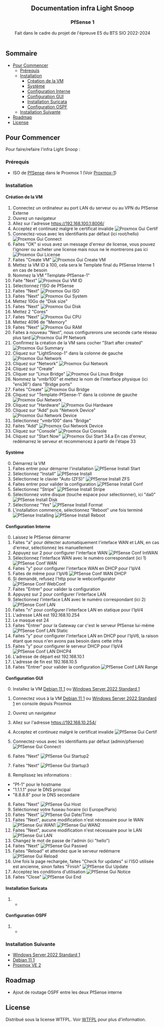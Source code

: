 <br/>
<p align="center">
  <h2 align="center">Documentation infra Light Snoop</h2>
  <h3 align="center">PfSense 1</h3>
  <p align="center">
    Fait dans le cadre du projet de l'épreuve E5 du BTS SIO 2022-2024
    <br/>
    <br/>
  </p>
</p>



## Sommaire

* [Pour Commencer](#Pour-Commencer)
  * [Prérequis](#Prérequis)
  * [Installation](#Installation)
    * [Création de la VM](#Création-de-la-VM)
    * [Système](#Système)
    * [Configuration Interne](#Configuration-Interne)
    * [Configuration GUI](#Configuration-GUI)
    * [Installation Suricata](#Installation-Suricata)
    * [Configuration OSPF](#Configuration-OSPF)
  * [Installation Suivante](#Installation-Suivante)
* [Roadmap](#Roadmap)
* [License](#License)

## Pour Commencer

Pour faire/refaire l'infra Light Snoop :

### Prérequis

* ISO de [PfSense](https://www.pfsense.org/download/) dans le Proxmox 1 (Voir [Proxmox-1](/Proxmox-1/README.md#téléchargement-isos))

### Installation

#### Création de la VM

1. Connectez un ordinateur au port LAN du serveur ou au VPN du PfSense Externe
2. Ouvrez un navigateur
3. Allez sur l'adresse https://192.168.100.1:8006/
4. Acceptez et continuez malgré le certificat invalide
![Proxmox Gui Certif](/Proxmox-1/Img/Pr_Gui-1.png?raw=true "Proxmox Gui Certif")
5. Connectez-vous avec les identifiants par défaut (ici root/hello)
![Proxmox Gui Connect](/Img/Prox/Pr_Gui-2.png?raw=true "Proxmox Gui Connect")
6. Faites "OK" si vous avez un message d'erreur de license, vous pouvez l'ignorer ou acheter une license mais nous ne le montrerons pas ici
![Proxmox Gui License](/Img/Prox/Pr_Gui-3.png?raw=true "Proxmox Gui License")
7. Faites "Create VM"
![Proxmox Gui Create VM](/Img/Prox/Pr_Gui-4.png?raw=true "Proxmox Gui Create VM")
8. Mettez la VM ID à 100, cela sera le Template final du PfSense Interne 1 en cas de besoin
9. Nommez la VM "Template-PfSense-1"
10. Faite "Next"
![Proxmox Gui VM ID](/Proxmox-1/PfSense-1/Img/Pf-1_Pr-1.png?raw=true "Proxmox Gui VM ID")
11. Sélectionnez l'ISO de PfSense
12. Faites "Next"
![Proxmox Gui ISO](/Img/Pf/Pr/Pf_Pr-2.png?raw=true "Proxmox Gui ISO")
13. Faites "Next"
![Proxmox Gui System](/Img/Pf/Pr/Pf_Pr-3.png?raw=true "Proxmox Gui System")
14. Mettez 10Go de "Disk size"
15. Faites "Next"
![Proxmox Gui Disk](/Img/Pf/Pr/Pf_Pr-4.png?raw=true "Proxmox Gui Disk")
16. Mettez 2 "Cores"
17. Faites "Next"
![Proxmox Gui CPU](/Img/Pf/Pr/Pf_Pr-5.png?raw=true "Proxmox Gui CPU")
18. Mettez 4096 de "Memory"
19. Faites "Next"
![Proxmox Gui RAM](/Img/Pf/Pr/Pf_Pr-6.png?raw=true "Proxmox Gui RAM")
20. Faites à nouveau "Next", nous configurerons une seconde carte réseau plus tard
![Proxmox Gui Pf Network](/Img/Pf/Pr/Pf_Pr-7.png?raw=true "Proxmox Gui Network")
21. Confirmez la création de la VM sans cocher "Start after created"
![Proxmox Gui Summary](/Proxmox-1/PfSense-1/Img/Pf-1_Pr-8.png?raw=true "Proxmox Gui Summary")
22. Cliquez sur "LightSnoop-1" dans la colonne de gauche
![Proxmox Gui Network](/Proxmox-1/PfSense-1/Img/Pf-1_Pr-9.png?raw=true "Proxmox Gui Network")
23. Cliquez sur "Network"
![Proxmox Gui Network](/Img/Pf/Pr/Pf_Pr-10.png?raw=true "Proxmox Gui Network")
24. Cliquez sur "Create"
25. Cliquer sur "Linux Bridge"
![Proxmox Gui Linux Bridge](/Img/Pf/Pr/Pf_Pr-11.png?raw=true "Proxmox Gui Linux Bridge")
26. Nommez la "vmbr100" et mettez le nom de l'interface physique (ici "ens36") dans "Bridge ports"
27. Faites "Create"
![Proxmox Gui Bridge](/Img/Pf/Pr/Pf_Pr-12.png?raw=true "Proxmox Gui Bridge")
28. Cliquez sur "Template-PfSense-1" dans la colonne de gauche
![Proxmox Gui Network](/Proxmox-1/PfSense-1/Img/Pf-1_Pr-13.png?raw=true "Proxmox Gui Network")
29. Cliquez sur "Hardware"
![Proxmox Gui Hardware](/Img/Pf/Pr/Pf_Pr-14.png?raw=true "Proxmox Gui Hardware")
30. Cliquez sur "Add" puis "Network Device"
![Proxmox Gui Network Device](/Img/Pf/Pr/Pf_Pr-15.png?raw=true "Proxmox Gui Network Device")
31. Sélectionnez "vmbr100" dans "Bridge"
32. Faites "Add"
![Proxmox Gui Network Device](/Img/Pf/Pr/Pf_Pr-16.png?raw=true "Proxmox Gui Network Device")
33. Cliquez sur "Console"
![Proxmox Gui Console](/Img/Pf/Pr/Pf_Pr-17.png?raw=true "Proxmox Gui Console")
34. Cliquez sur "Start Now"
![Proxmox Gui Start](/Img/Pf/Pr/Pf_Pr-18.png?raw=true "Proxmox Gui Start")
34.a En cas d'erreur, redémarrez le serveur et recommencez à partir de l'étape 33

#### Système

0. Démarrez la VM
1. Faites entrer pour démarrer l'installation
![PfSense Install Start](/Img/Pf/Pf_Install-1.png?raw=true "PfSense Install Start")
2. Sélectionnez "Install"
![PfSense Install](/Img/Pf/Pf_Install-2.png?raw=true "PfSense Install")
3. Sélectionnez le clavier "Auto (ZFS)"
![PfSense Install ZFS](/Img/Pf/Pf_Install-3.png?raw=true "PfSense Install ZFS")
4. Faites entrer pour valider la configuration
![PfSense Install Conf](/Img/Pf/Pf_Install-4.png?raw=true "PfSense Install Conf")
5. Sélectionnez "Stripe"
![PfSense Install Stripe](/Img/Pf/Pf_Install-5.png?raw=true "PfSense Install Stripe")
6. Sélectionnez votre disque (touche espace pour sélectionner), ici "da0"
![PfSense Install Disk](/Img/Pf/Pr/Pf_Install-6.png?raw=true "PfSense Install Disk")
7. Sélectionnez "Yes"
![PfSense Install Format](/Img/Pf/Pf_Install-7.png?raw=true "PfSense Install Format")
8. L'installation commence, sélectionnez "Reboot" une fois terminé
![PfSense Installing](/Img/Pf/Pf_Install-8.png?raw=true "PfSense Installing")
![PfSense Install Reboot](/Img/Pf/Pf_Install-9.png?raw=true "PfSense Install Reboot")

#### Configuration Interne

0. Laissez le PfSense démarrer
1. Faites "a" pour détecter automatiquement l'inteface WAN et LAN, en cas d'erreur, sélectionnez les manuellement
2. Appuyez sur 2 pour configurer l'interface WAN
![PfSense Conf IntWAN](/Img/Pf/Pf_Conf-1.png?raw=true "PfSense Conf IntWAN")
3. Sélectionnez l'interface WAN avec le numéro correspondant (ici 1)
![PfSense Conf WAN](/Img/Pf/Pf_Conf-2.png?raw=true "PfSense Conf WAN")
4. Faites "y" pour configurer l'interface WAN en DHCP pour l'IpV4
5. Faites de même pour l'IpV6
![PfSense Conf WAN DHCP](/Img/Pf/Pf_Conf-3.png?raw=true "PfSense Conf WAN DHCP")
6. Si demandé, refusez l'http pour le webconfigurator
![PfSense Conf WebConf](/Img/Pf/Pf_Conf-4.png?raw=true "PfSense Conf WebConf")
7. Faites "Entrer" pour valider la configuration
8. Appuyez sur 2 pour configurer l'interface LAN
9. Sélectionnez l'interface LAN avec le numéro correspondant (ici 2)
![PfSense Conf LAN](/Img/Pf/Pf_Conf-5.png?raw=true "PfSense Conf LAN")
10. Faites "n" pour configurer l'interface LAN en statique pour l'IpV4
11. L'adresse LAN est 192.168.10.254
12. Le masque est 24
13. Faites "Entrer" pour la Gateway car c'est le serveur PfSense lui-même
![PfSense Conf LAN Static](/Proxmox-1/PfSense-1/Img/Pf-1_Conf-6.png?raw=true "PfSense Conf LAN Static")
15. Faites "y" pour configurer l'interface LAN en DHCP pour l'IpV6, la raison étant que nous n'en avons pas besoin dans cette infra
16. Faites "y" pour configurer le serveur DHCP pour l'IpV4
![PfSense Conf LAN DHCP4](/Img/Pf/Pf_Conf-7.png?raw=true "PfSense Conf LAN DHCP4")
17. L'adresse de départ est 192.168.10.1
18. L'adresse de fin est 192.168.10.5
19. Faites "Entrer" pour valider la configuration
![PfSense Conf LAN Range](/Proxmox-1/PfSense-1/Img/Pf-1_Conf-8.png?raw=true "PfSense Conf LAN Range")

#### Configuration GUI

0. Installez la VM [Debian 11 1](/Proxmox-1/Debian-1/README.md) ou [Windows Server 2022 Standard 1](/Proxmox-1/Windows-1/README.md)

1. Connectez vous à la VM [Debian 11 1](/Proxmox-1/Debian-1/README.md) ou [Windows Server 2022 Standard 1](/Proxmox-1/Windows-1/README.md) en console depuis Proxmox
2. Ouvrez un navigateur
3. Allez sur l'adresse https://192.168.10.254/
4. Acceptez et continuez malgré le certificat invalide
![PfSense Gui Certif](/Proxmox-1/PfSense-1/Img/Pf-1_Gui-1.png?raw=true "PfSense Gui Certif")
4. Connectez-vous avec les identifiants par défaut (admin/pfsense)
![PfSense Gui Connect](/Proxmox-1/PfSense-1/Img/Pf-1_Gui-2.png?raw=true "PfSense Gui Connect")
5. Faites "Next"
![PfSense Gui Startup2](/Img/Pf/Pf_Gui-3.png?raw=true "PfSense Gui Startup2")
6. Faites "Next"
![PfSense Gui Startup3](/Img/Pf/Pf_Gui-4.png?raw=true "PfSense Gui Startup3")
7. Remplissez les informations :
  * "Pf-1" pour le hostname
  * "1.1.1.1" pour le DNS principal
  * "8.8.8.8" pour le DNS secondaire
8. Faites "Next"
![PfSense Gui Host](/Proxmox-1/PfSense-1/Img/Pf-1_Gui-5.png?raw=true "PfSense Gui Host")
9. Séléctionnez votre fuseau horaire (ici Europe/Paris)
10. Faites "Next"
![PfSense Gui Date/Time](/Img/Pf/Pf_Gui-6.png?raw=true "PfSense Gui Date/Time")
11. Faites "Next", aucune modification n'est nécessaire pour le WAN
![PfSense Gui WAN1](/Proxmox-1/PfSense-1/Img/Pf-1_Gui-7.png?raw=true "PfSense Gui WAN1")
![PfSense Gui WAN2](/Proxmox-1/PfSense-1/Img/Pf-1_Gui-8.png?raw=true "PfSense Gui WAN2")
12. Faites "Next", aucune modification n'est nécessaire pour le LAN
![PfSense Gui LAN](/Proxmox-1/PfSense-1/Img/Pf-1_Gui-9.png?raw=true "PfSense Gui LAN")
13. Changez le mot de passe de l'admin (ici "hello")
14. Faites "Next"
![PfSense Gui Passwd](/Img/Pf/Pf_Gui-10.png?raw=true "PfSense Gui Passwd")
15. Faites "Reload" et attendez que le serveur redémarre
![PfSense Gui Reload](/Img/Pf/Pf_Gui-11.png?raw=true "PfSense Gui Reload")
16. Une fois la page rechargée, faites "Check for updates" si l'ISO utilisée est ancienne, sinon faites "Finish"
![PfSense Gui Update](/Img/Pf/Pf_Gui-12.png?raw=true "PfSense Gui Update")
17. Acceptez les conditions d'utilisation
![PfSense Gui Notice](/Img/Pf/Pf_Gui-13.png?raw=true "PfSense Gui Notice")
18. Faites "Close"
![PfSense Gui End](/Img/Pf/Pf_Gui-14.png?raw=true "PfSense Gui End")

#### Installation Suricata

1. -

#### Configuration OSPF

1. -

### Installation Suivante

* [Windows Server 2022 Standard 1](/Proxmox-1/Windows-1/README.md)
* [Debian 11 1](/Proxmox-1/Debian-1/README.md)
* [Proxmox VE 2](/Proxmox-2/README.md)

## Roadmap

* Ajout de routage OSPF entre les deux PfSense interne

## License

Distribué sous la license WTFPL. Voir [WTFPL](http://www.wtfpl.net/about/) pour plus d'information.